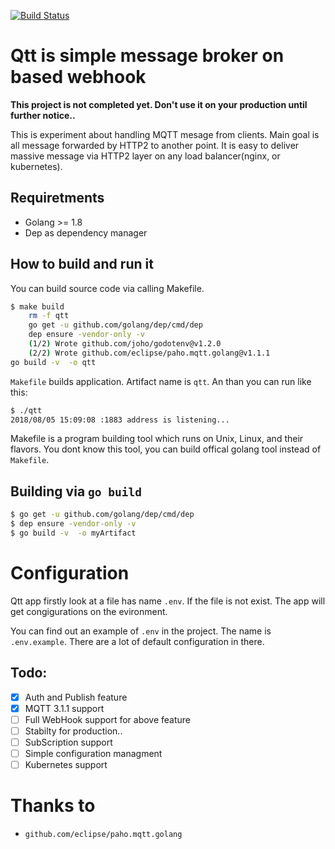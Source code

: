 [![Build Status](https://travis-ci.com/muratsplat/qtt.svg?branch=master)](https://travis-ci.com/muratsplat/qtt)
# Qtt is simple message broker on based webhook

**This project is not completed yet. Don't use it on your production until further notice..**

This is experiment about handling MQTT mesage from clients. Main goal is all message forwarded by HTTP2 to another point. It is easy to deliver massive message via HTTP2 layer on any load balancer(nginx, or kubernetes).

## Requiretments
- Golang >= 1.8
- Dep as dependency manager

## How to build and run it

You can build source code via calling Makefile.
```sh
$ make build
    rm -f qtt
    go get -u github.com/golang/dep/cmd/dep
    dep ensure -vendor-only -v
    (1/2) Wrote github.com/joho/godotenv@v1.2.0
    (2/2) Wrote github.com/eclipse/paho.mqtt.golang@v1.1.1
go build -v  -o qtt
```
`Makefile` builds application. Artifact name is `qtt`. An than you can run like this:
```sh
$ ./qtt
2018/08/05 15:09:08 :1883 address is listening...
```

Makefile is a program building tool which runs on Unix, Linux, and their flavors. You dont know this tool, you can build offical golang tool instead of `Makefile`.

## Building via `go build`
```sh
$ go get -u github.com/golang/dep/cmd/dep
$ dep ensure -vendor-only -v
$ go build -v  -o myArtifact
```

# Configuration
Qtt app firstly look at a file has name `.env`. If the file is not exist. The app will get congigurations on the evironment. 

You can find out an example of `.env` in the project. The name is `.env.example`. There are a lot of default configuration in there.


## Todo:
- [X] Auth and Publish feature
- [X] MQTT 3.1.1 support
- [ ] Full WebHook support for above feature
- [ ] Stabilty for production..
- [ ] SubScription support
- [ ] Simple configuration managment
- [ ] Kubernetes support

# Thanks to
- `github.com/eclipse/paho.mqtt.golang`